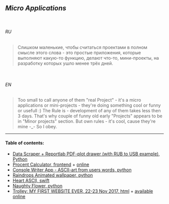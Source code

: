 ## _Micro Applications_


<br>


###### *RU*

> Слишком маленькие, чтобы считаться проектами в полном смысле этого слова - это простые приложения, которые выполняют какую-то функцию, делают что-то, мини-проекты, на разработку которых ушло менее трёх дней.


<br>


###### *EN*


> Too small to call anyone of them "real Project" - it's a micro applications or mini-projects - they're doing something cool or funny or usefull :) The Rule is - development of any of them takes less then 3 days. That's why couple of funny old early "Projects" appears to be in "Minor projects" section. But own rules - it's cool, cause they're mine -_- So I obey.

___


#### Table of contents:

+ [Data Scraper + Reportlab PDF-plot drawer (with RUB to USB example), Python](pyprogs/pdf_plot/ "Python; 2019")
+ [Procent Calculator, frontend](proc_calc/ "2019; JavaScript") + [online](https://ripssr.github.io/proc_calc/)
+ [Console Writer App - ASCII-art from users words, python](console_writer.py "2019; Python")
+ [Raindrops Animated wallpaper, python](pyprogs/raindrops/ "2018 Jan; Python")
+ [Heart ASCII, swift](app_heart/ "2019; Swift")
+ [Naughty Flower, python](flower.py "2019; Python")
+ [Trolley; MY FIRST WEBSITE EVER, 22-23 Nov 2017, html](trolley/ "22-23 Nov 2017") + [available online](https://ripssr.github.io/trolley/)

